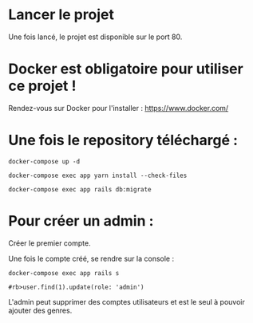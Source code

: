 Lancer le projet
================

Une fois lancé, le projet est disponible sur le port 80.

# Docker est obligatoire pour utiliser ce projet !

Rendez-vous sur Docker pour l'installer : https://www.docker.com/

# Une fois le repository téléchargé :
```
docker-compose up -d

docker-compose exec app yarn install --check-files

docker-compose exec app rails db:migrate
```
# Pour créer un admin :

Créer le premier compte.

Une fois le compte créé, se rendre sur la console :

```
docker-compose exec app rails s

#rb>user.find(1).update(role: 'admin')
```
L'admin peut supprimer des comptes utilisateurs et est le seul à pouvoir ajouter des genres.

